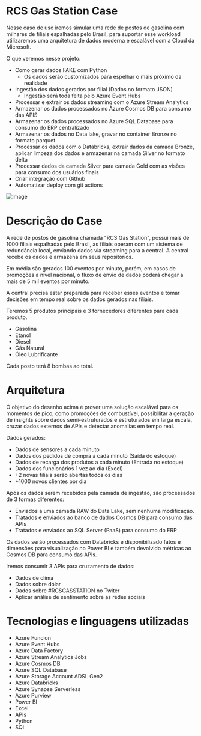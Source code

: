 # RCS Gas Station Case

Nesse caso de uso iremos simular uma rede de postos de gasolina com milhares de filiais espalhadas pelo Brasil, para suportar esse workload utilizaremos uma arquitetura de dados moderna e escalável com a Cloud da Microsoft.

O que veremos nesse projeto:

- Como gerar dados FAKE com Python
  - Os dados serão customizados para espelhar o mais próximo da realidade
- Ingestão dos dados gerados por filial (Dados no formato JSON)
  - Ingestão será toda feita pelo Azure Event Hubs
- Processar e extrair os dados streaming com o Azure Stream Analytics
- Armazenar os dados processados no Azure Cosmos DB para consumo das APIS
- Armazenar os dados processados no Azure SQL Database para consumo do ERP centralizado
- Armazenar os dados no Data lake, gravar no container Bronze no formato parquet
- Processar os dados com o Databricks, extrair dados da camada Bronze, aplicar limpeza dos dados e armazenar na camada Silver no formato delta
- Processar dados da camada Silver para camada Gold com as visões para consumo dos usuários finais
- Criar integração com Github
- Automatizar deploy com git actions

![image](https://user-images.githubusercontent.com/69867503/130528135-9ccc15b8-01f5-4ffa-ac58-0b3db046dc2b.png)

# Descrição do Case

A rede de postos de gasolina chamada "RCS Gas Station", possui mais de 1000 filiais espalhadas pelo Brasil, as filiais operam com um sistema de redundância local, enviando dados via streaming para a central. A central recebe os dados e armazena em seus repositórios.

Em média são gerados 100 eventos por minuto, porém, em casos de promoções a nível nacional, o fluxo de envio de dados poderá chegar a mais de 5 mil eventos por minuto.

A central precisa estar preparada para receber esses eventos e tomar decisões em tempo real sobre os dados gerados nas filiais.

Teremos 5 produtos principais e 3 fornecedores diferentes para cada produto.
- Gasolina
- Etanol
- Diesel
- Gás Natural
- Óleo Lubrificante

Cada posto terá 8 bombas ao total.

# Arquitetura

O objetivo do desenho acima é prover uma solução escalável para os momentos de pico, como promoções de combustível, possibilitar a geração de insights sobre dados semi-estruturados e estruturados em larga escala, cruzar dados externos de APIs e detectar anomalias em tempo real.

Dados gerados:
- Dados de sensores a cada minuto
- Dados dos pedidos de compra a cada minuto (Saída do estoque)
- Dados de recarga dos produtos a cada minuto (Entrada no estoque)
- Dados dos funcionários 1 vez ao dia (Excel)
- +2 novas filiais serão abertas todos os dias
- +1000 novos clientes por dia

Após os dados serem recebidos pela camada de ingestão, são processados de 3 formas diferentes:
- Enviados a uma camada RAW do Data Lake, sem nenhuma modificação.
- Tratados e enviados ao banco de dados Cosmos DB para consumo das APIs
- Tratados e enviados ao SQL Server (PaaS) para consumo do ERP

Os dados serão processados com Databricks e disponibilizado fatos e dimensões para visualização no Power BI e também devolvido métricas ao Cosmos DB para consumo das APIs.

Iremos consumir 3 APIs para cruzamento de dados:
- Dados de clima
- Dados sobre dólar
- Dados sobre #RCSGASSTATION no Twiter
-   Aplicar análise de sentimento sobre as redes sociais

# Tecnologias e linguagens utilizadas
- Azure Funcion
- Azure Event Hubs
- Azure Data Factory
- Azure Stream Analytics Jobs
- Azure Cosmos DB
- Azure SQL Database
- Azure Storage Account ADSL Gen2
- Azure Databricks
- Azure Synapse Serverless
- Azure Purview
- Power BI
- Excel
- APIs
- Python
- SQL

